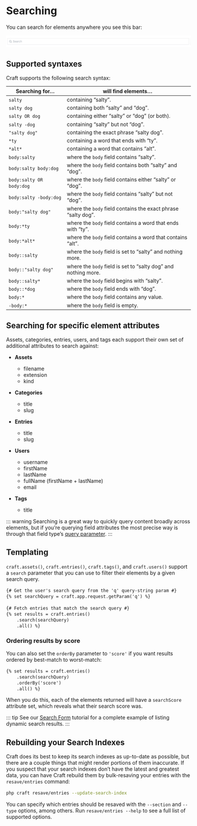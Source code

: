 # Searching

You can search for elements anywhere you see this bar:

![Search Bar](./images/searching-search-bar.png)

## Supported syntaxes

Craft supports the following search syntax:

Searching for… | will find elements…
-|-
`salty` | containing “salty”.
`salty dog` | containing both “salty” and “dog”.
`salty OR dog` | containing either “salty” or “dog” (or both).
`salty -dog` | containing “salty” but not “dog”.
`"salty dog"` | containing the exact phrase “salty dog”.
`*ty` | containing a word that ends with “ty”.
`*alt*` | containing a word that contains “alt”.
`body:salty` | where the `body` field contains “salty”.
`body:salty body:dog` | where the `body` field contains both “salty” and “dog”.
`body:salty OR body:dog` | where the `body` field contains either “salty” or “dog”.
`body:salty -body:dog` | where the `body` field contains “salty” but not “dog”.
`body:"salty dog"` | where the `body` field contains the exact phrase “salty dog”.
`body:*ty` | where the `body` field contains a word that ends with “ty”.
`body:*alt*` | where the `body` field contains a word that contains “alt”.
`body::salty` | where the `body` field is set to “salty” and nothing more.
`body::"salty dog"` | where the `body` field is set to “salty dog” and nothing more.
`body::salty*` | where the `body` field begins with “salty”.
`body::*dog` | where the `body` field ends with “dog”.
`body:*` | where the `body` field contains any value.
`-body:*` | where the `body` field is empty.

## Searching for specific element attributes

Assets, categories, entries, users, and tags each support their own set of additional attributes to search against:

* **Assets**

  * filename
  * extension
  * kind

* **Categories**

  * title
  * slug

* **Entries**

  * title
  * slug

* **Users**

  * username
  * firstName
  * lastName
  * fullName (firstName + lastName)
  * email

* **Tags**

  * title


::: warning
Searching is a great way to quickly query content broadly across elements, but if you’re querying field attributes the most precise way is through that field type’s [query parameter](element-queries.md#executing-element-queries).
:::

## Templating

`craft.assets()`, `craft.entries()`, `craft.tags()`, and `craft.users()` support a `search` parameter that you can use to filter their elements by a given search query.

```twig
{# Get the user's search query from the 'q' query-string param #}
{% set searchQuery = craft.app.request.getParam('q') %}

{# Fetch entries that match the search query #}
{% set results = craft.entries()
    .search(searchQuery)
    .all() %}
```

### Ordering results by score

You can also set the `orderBy` parameter to `'score'` if you want results ordered by best-match to worst-match:

```twig
{% set results = craft.entries()
    .search(searchQuery)
    .orderBy('score')
    .all() %}
```

When you do this, each of the elements returned will have a `searchScore` attribute set, which reveals what their search score was.

::: tip
See our [Search Form](dev/examples/search-form.md) tutorial for a complete example of listing dynamic search results.
:::

## Rebuilding your Search Indexes

Craft does its best to keep its search indexes as up-to-date as possible, but there are a couple things that might render portions of them inaccurate. If you suspect that your search indexes don’t have the latest and greatest data, you can have Craft rebuild them by bulk-resaving your entries with the `resave/entries` command:

```bash
php craft resave/entries --update-search-index
```

You can specify which entries should be resaved with the `--section` and `--type` options, among others. Run `resave/entries --help` to see a full list of supported options.
